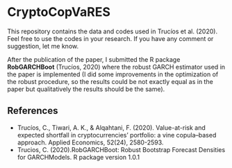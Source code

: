 # CryptoCopVaRES


This repository contains the data and codes used in Trucíos et al. (2020). Feel free to use the codes in your research. If you have any comment or suggestion, let me know.

After the publication of the paper, I submitted the R package **RobGARCHBoot** (Trucíos, 2020) where the robust GARCH estimator used in the paper is implemented (I did some improvements in the optimization of the robust procedure, so the results could be not exactly equal as in the paper but qualitatively the results should be the same).




## References

- Trucíos, C., Tiwari, A. K., & Alqahtani, F. (2020). Value-at-risk and expected shortfall in cryptocurrencies’ portfolio: a vine copula–based approach. Applied Economics, 52(24), 2580-2593.
- Trucios,  C.  (2020).RobGARCHBoot:   Robust  Bootstrap  Forecast  Densities  for  GARCHModels.  R package version 1.0.1
